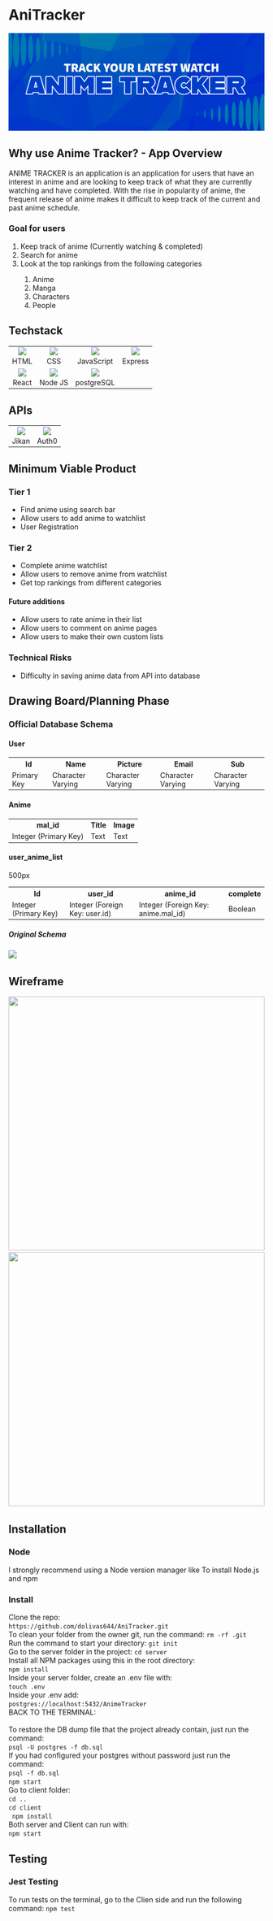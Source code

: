 # AniTracker
<img src="https://github.com/dolivas644/AniTracker/blob/main/client/src/components/Images/Head.png?raw=true">
<h2> Why use Anime Tracker? - App Overview </h2>
  ANIME TRACKER is an application is an application for users that have an interest in anime and are looking to keep track of what they are currently watching and have completed. With the rise in popularity of anime, the frequent release of anime makes it difficult to keep track of the current and past anime schedule. 
<h3> Goal for users </h3>
  <ol>
  <li> Keep track of anime (Currently watching & completed)</li>
  <li> Search for anime </li>
  <li> Look at the top rankings from the following categories</li>
  <ol>
    <li> Anime</li>
    <li> Manga</li>
    <li> Characters</li>
    <li> People</li>
  </ol>
 </ol>
<h2> Techstack </h2>
   <table>
  <tr align="center">
    <td align="center"><img src="https://user-images.githubusercontent.com/76704309/202346526-a5ff4025-f329-4869-9bf2-a55c438acce4.png" height="30px"><br>HTML</td>
    <td align="center"><img src="https://user-images.githubusercontent.com/76704309/202346792-38f643ef-1547-437c-be94-934896ffb419.png" height="30px"><br>CSS</td>
    <td align="center"><img src="https://user-images.githubusercontent.com/76704309/202346924-4c884b4b-2ae1-4c99-96e3-5928237c2608.png" height="30px"><br>JavaScript</td>
    <td align="center"><img src="https://user-images.githubusercontent.com/76704309/202349986-4508269e-0ccc-4557-8387-b200fd48eff5.png" height="30px"><br>Express</td>
  </tr>
     <tr align="center">
    <td align="center"><img src="https://user-images.githubusercontent.com/76704309/202350485-fbca3896-cdf0-42b6-bace-5ff4130d0745.png" height="30px"><br>React</td>
    <td align="center"><img src="https://user-images.githubusercontent.com/76704309/202350785-7c97d6ee-cfdd-42d8-bf66-754ebf06609b.png" height="30px"><br>Node JS</td>
        <td align="center"><img src="https://user-images.githubusercontent.com/76704309/202349804-b01c7de8-8a26-477d-87b7-6533268deafe.png" height="30px"><br>postgreSQL</td>
  </tr>
</table>
   <h2>APIs</h2>
   <table>
     <tr>
         <td align="center"><img src="https://user-images.githubusercontent.com/76704309/202351394-d7590e35-21ac-4f29-b042-b91299187901.png" height="30px"><br>Jikan</td>
        <td align="center"><img src="https://user-images.githubusercontent.com/76704309/202351473-c2b9308b-9fd1-4dd6-980e-108bb1eb8731.png" height="40px"><br>Auth0</td>
     </tr>
   </table>
<h2>Minimum Viable Product</h2>
<h3>Tier 1</h3>
<ul>
  <li>Find anime using search bar</li>
  <li>Allow users to add anime to watchlist</li>
  <li>User Registration</li>
</ul>
<h3>Tier 2</h3>
<ul>
  <li>Complete anime watchlist</li>
  <li>Allow users to remove anime from watchlist</li>
  <li>Get top rankings from different categories</li>
</ul>
<h4>Future additions</h4>
<ul>
  <li>Allow users to rate anime in their list</li>
  <li>Allow users to comment on anime pages</li>
  <li>Allow users to make their own custom lists</li>
</ul>
<h3>Technical Risks</h3>
<ul>
  <li>Difficulty in saving anime data from API into database</li>
</ul>
<h2>Drawing Board/Planning Phase</h2>
<h3> Official Database Schema </h3>
<h4>User</h4>
<table>
  </tr>
  <tr>
    <th>Id</th>
    <th>Name</th>
    <th>Picture</th>
    <th>Email</th>
    <th>Sub</th>
  </tr>
  <tr>
    <td>Primary Key</td>
    <td>Character Varying</td>
    <td>Character Varying</td>
    <td>Character Varying</td>
    <td>Character Varying</td>
  </tr>
</table>
<h4>Anime</h4>
<table>
  <tr>
    <th>mal_id</th>
    <th>Title</th>
    <th>Image</th>
  </tr>
  <tr>
    <td>Integer (Primary Key)</td>
    <td>Text</td>
    <td>Text</td>
  </tr>
</table>
<h4>user_anime_list</h4>
<table>
  <tr>
    <th>Id</th>
    <th>user_id</th>
    <th>anime_id</th>
    <th>complete</th>
  </tr>
  <tr>
    <td>Integer (Primary Key)</td>
    <td>Integer (Foreign Key: user.id)</td>
    <td>Integer (Foreign Key: anime.mal_id)</td>
    <td>Boolean</td>
  </tr>500px
</table>
<h5>Original Schema</h5>
<img src="https://i.postimg.cc/1z77NQ27/Screenshot-20221116-081806.png)](https://postimg.cc/67RfDD9C">
<h2>Wireframe</h2>
<img height="500px" width="100%" src="https://i.postimg.cc/mDX0y9q4/Screenshot-20221116-085717.png)](https://postimg.cc/62Zj98tb)">
<img height="500px" width="100%" src="https://i.postimg.cc/R0sBX262/Screenshot-20221116-085801.png)](https://postimg.cc/Lq1wsCVV))">
<h2>Installation</h2>
<h3>Node</h3>
I strongly recommend using a Node version manager like <a href="https://www.w3schools.com](https://github.com/nvm-sh/nvm"></a> 
To install Node.js and npm 
<h3>Install</h3>
Clone the repo:<br>
<code>https://github.com/dolivas644/AniTracker.git</code>
<br>To clean your folder from the owner git, run the command:
<code>rm -rf .git</code>
<br>Run the command to start your directory:
<code>git init</code>
<br>Go to the server folder in the project:
<code>cd server</code>
<br>Install all NPM packages using this in the root directory:
<br><code>npm install</code>
<br>Inside your server folder, create an .env file with:
<br><code>touch .env</code>
<br>Inside your .env add:
<br><code>postgres://localhost:5432/AnimeTracker</code>
<br>BACK TO THE TERMINAL:<br>
<br>To restore the DB dump file that the project already contain, just run the command:
<br><code>psql -U postgres -f db.sql</code>
<br>If you had configured your postgres without password just run the command:
<br><code>psql -f db.sql</code>
<br><code>npm start</code>
<br>Go to client folder:
<br><code>cd ..</code>
<br><code>cd client</code>
<br><code> npm install</code>
<br>Both server and Client can run with:
<br><code>npm start</code>
  <h2>Testing</h2>
  <h3>Jest Testing</h3>
  To run tests on the terminal, go to the Clien side and run the following command:
  <code>npm test</code>
  
